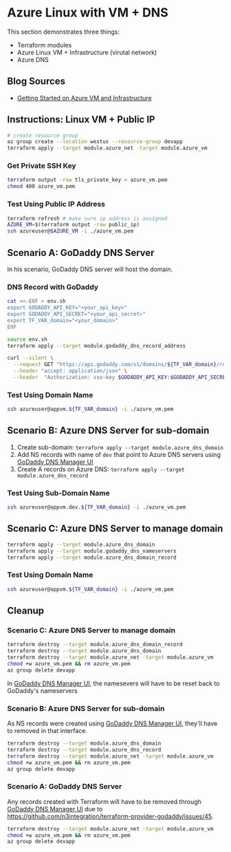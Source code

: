 # Azure Linux with VM + DNS

This section demonstrates three things:

* Terraform modules
* Azure Linux VM + Infrastructure (virutal network)
* Azure DNS

## Blog Sources

* [Getting Started on Azure VM and Infrastructure](https://joachim8675309.medium.com/azure-linux-vm-with-infra-99af44039253)

## Instructions: Linux VM + Public IP

```bash
# create resource group
az group create --location westus --resource-group devapp
terraform apply --target module.azure_net -target module.azure_vm
```

### Get Private SSH Key

```bash
terraform output -raw tls_private_key > azure_vm.pem
chmod 400 azure_vm.pem
```

### Test Using Public IP Address

```bash
terraform refresh # make sure ip address is assigned
AZURE_VM=$(terraform output -raw public_ip)
ssh azureuser@$AZURE_VM -i ./azure_vm.pem
```

## Scenario A: GoDaddy DNS Server

In his scenario, GoDaddy DNS server will host the domain.

### DNS Record with GoDaddy

```bash
cat <<-EOF > env.sh
export GODADDY_API_KEY="<your_api_key>"
export GODADDY_API_SECRET="<your_api_secret>"
export TF_VAR_domain="<your_domain>"
EOF

source env.sh
terraform apply --target module.godaddy_dns_record_address

curl --silent \
  --request GET "https://api.godaddy.com/v1/domains/${TF_VAR_domain}/records/A" \
  --header "accept: application/json" \
  --header  "Authorization: sso-key $GODADDY_API_KEY:$GODADDY_API_SECRET" | jq .[]
```

### Test Using Domain Name

```bash
ssh azureuser@appvm.${TF_VAR_domain} -i ./azure_vm.pem
```

## Scenario B: Azure DNS Server for sub-domain


1. Create sub-domain: `terraform apply --target module.azure_dns_domain`
2. Add NS records with name of `dev` that point to Azure DNS servers using [GoDaddy DNS Manager UI](https://dcc.godaddy.com/manage/dns)
3. Create A records on Azure DNS: `terraform apply --target module.azure_dns_record`

### Test Using Sub-Domain Name

```bash
ssh azureuser@appvm.dev.${TF_VAR_domain} -i ./azure_vm.pem
```

## Scenario C: Azure DNS Server to manage domain

```bash
terraform apply --target module.azure_dns_domain
terraform apply --target module.godaddy_dns_nameservers
terraform apply --target module.azure_dns_domain_record
```

### Test Using Domain Name

```bash
ssh azureuser@appvm.${TF_VAR_domain} -i ./azure_vm.pem
```

## Cleanup

### Scenario C: Azure DNS Server to manage domain

```bash
terraform destroy --target module.azure_dns_domain_record
terraform destroy --target module.azure_dns_domain
terraform destroy --target module.azure_net -target module.azure_vm
chmod +w azure_vm.pem && rm azure_vm.pem
az group delete devapp
```

In [GoDaddy DNS Manager UI](https://dcc.godaddy.com/manage/dns), the namesevers will have to be reset back to GoDaddy's nameservers

### Scenario B: Azure DNS Server for sub-domain

As NS records were created using [GoDaddy DNS Manager UI](https://dcc.godaddy.com/manage/dns), they'll have to removed in that interface.

```bash
terraform destroy --target module.azure_dns_domain
terraform destroy --target module.azure_dns_record
terraform destroy --target module.azure_net -target module.azure_vm
chmod +w azure_vm.pem && rm azure_vm.pem
az group delete devapp
```

### Scenario A: GoDaddy DNS Server

Any records created with Terraform will have to be removed through [GoDaddy DNS Manager UI](https://dcc.godaddy.com/manage/dns) due to https://github.com/n3integration/terraform-provider-godaddy/issues/45.

```bash
terraform destroy --target module.azure_net -target module.azure_vm
chmod +w azure_vm.pem && rm azure_vm.pem
az group delete devapp
```
